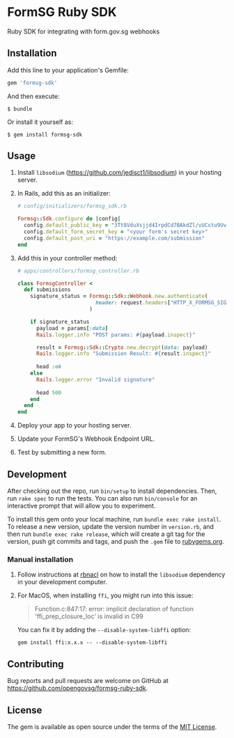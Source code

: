 # FormSG Ruby SDK

Ruby SDK for integrating with form.gov.sg webhooks

## Installation

Add this line to your application's Gemfile:

```ruby
gem 'formsg-sdk'
```

And then execute:

    $ bundle

Or install it yourself as:

    $ gem install formsg-sdk

## Usage

1. Install `libsodium` (<https://github.com/jedisct1/libsodium>) in your hosting server.
2. In Rails, add this as an initializer:

    ```ruby
    # config/initializers/formsg_sdk.rb
    
    Formsg::Sdk.configure do |config|
      config.default_public_key = "3Tt8VduXsjjd4IrpdCd7BAkdZl/vUCstu9UvTX84FWw=" # Production Public Key
      config.default_form_secret_key = "<your form's secret key>"
      config.default_post_uri = "https://example.com/submission"
    end
    ```

3. Add this in your controller method:

    ```ruby
    # apps/controllers/formsg_controller.rb
    
    class FormsgController <
      def submissions
        signature_status = Formsg::Sdk::Webhook.new.authenticate(
                             header: request.headers["HTTP_X_FORMSG_SIGNATURE"]
                           )

        if signature_status
          payload = params[:data]
          Rails.logger.info "POST params: #{payload.inspect}"
    
          result = Formsg::Sdk::Crypto.new.decrypt(data: payload)
          Rails.logger.info "Submission Result: #{result.inspect}"
          
          head :ok
        else
          Rails.logger.error "Invalid signature"
          
          head 500
        end
      end
    end 
    ```

4. Deploy your app to your hosting server.
5. Update your FormSG's Webhook Endpoint URL.
6. Test by submitting a new form.

## Development

After checking out the repo, run `bin/setup` to install dependencies. Then, run `rake spec` to run the tests. You can also run `bin/console` for an interactive prompt that will allow you to experiment.

To install this gem onto your local machine, run `bundle exec rake install`. To release a new version, update the version number in `version.rb`, and then run `bundle exec rake release`, which will create a git tag for the version, push git commits and tags, and push the `.gem` file to [rubygems.org](https://rubygems.org).

### Manual installation

1. Follow instructions at [rbnacl](https://github.com/RubyCrypto/rbnacl) on how to install the `libsodium` dependency in your development computer.

2. For MacOS, when installing `ffi`, you might run into this issue:

    >Function.c:847:17: error: implicit declaration of function 'ffi_prep_closure_loc' is invalid in C99
    
    You can fix it by adding the `--disable-system-libffi` option:
    
    ```
    gem install ffi:x.x.x -- --disable-system-libffi
    ```

## Contributing

Bug reports and pull requests are welcome on GitHub at https://github.com/opengovsg/formsg-ruby-sdk.

## License

The gem is available as open source under the terms of the [MIT License](https://opensource.org/licenses/MIT).
